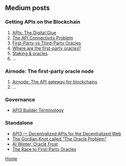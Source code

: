 ## Medium posts

### Getting APIs on the Blockchain

1. [APIs: The Digital Glue](https://medium.com/api3/apis-the-digital-glue-7ac87566e773)
1. [The API Connectivity Problem](https://medium.com/api3/the-api-connectivity-problem-bd7fa0420636)
1. [First-Party vs Third-Party Oracles](https://medium.com/api3/first-party-vs-third-party-oracles-90356e3cffe5)
1. [Where are the first-party oracles?](https://medium.com/api3/where-are-the-first-party-oracles-5078cebaf17)
1. [Staking & oracles](https://medium.com/api3/staking-oracles-c91f2f5bcf6d)
1. ...

### Airnode: The first-party oracle node

1. [Airnode: The API gateway for blockchains](https://medium.com/api3/airnode-the-api-gateway-for-blockchains-8b07ff136840)
1. ...

### Governance

- [API3 Builder Terminology](https://medium.com/api3/api3-builder-terminology-dd398fe447c3)

### Standalone

- [API3 — Decentralized APIs for the Decentralized Web](https://medium.com/api3/api3-decentralized-apis-for-the-decentralized-web-d711f47190ac)
- [The Gordian Knot called “The Oracle Problem”](https://medium.com/api3/the-gordian-knot-called-the-oracle-problem-e9731c55da13)
- [AI Winter, Oracle Frost](https://medium.com/api3/ai-winter-oracle-frost-4fffe9bfdb95)
- [The Race to First-Party Oracles](https://medium.com/api3/the-race-to-first-party-oracles-87fab596e906)

[Home](/README.md#contents)
